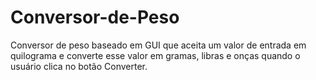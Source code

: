 # Conversor-de-Peso
Conversor de peso baseado em GUI que aceita um valor de entrada em quilograma e converte esse valor em gramas, libras e onças quando o usuário clica no botão Converter.
